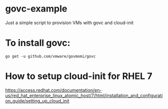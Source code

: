 # govc-example
Just a simple script to provision VMs with govc and cloud-init 

# To install govc:

```
go get -u github.com/vmware/govmomi/govc
```

# How to setup cloud-init for RHEL 7
https://access.redhat.com/documentation/en-us/red_hat_enterprise_linux_atomic_host/7/html/installation_and_configuration_guide/setting_up_cloud_init


